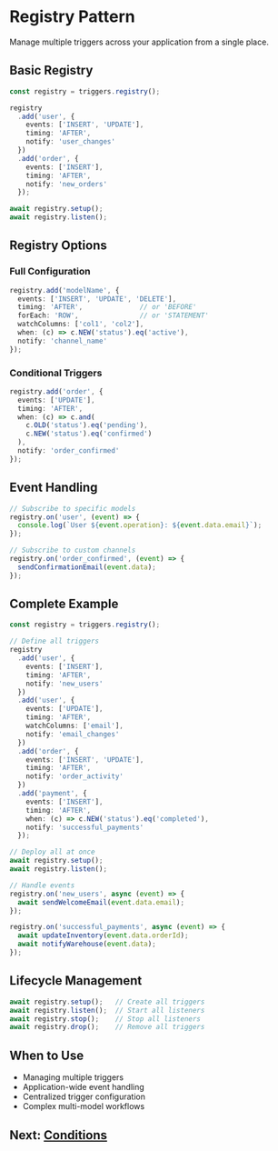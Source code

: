 # Registry Pattern

Manage multiple triggers across your application from a single place.

## Basic Registry

```typescript
const registry = triggers.registry();

registry
  .add('user', {
    events: ['INSERT', 'UPDATE'],
    timing: 'AFTER',
    notify: 'user_changes'
  })
  .add('order', {
    events: ['INSERT'],
    timing: 'AFTER',
    notify: 'new_orders'
  });

await registry.setup();
await registry.listen();
```

## Registry Options

### Full Configuration

```typescript
registry.add('modelName', {
  events: ['INSERT', 'UPDATE', 'DELETE'],
  timing: 'AFTER',              // or 'BEFORE'
  forEach: 'ROW',               // or 'STATEMENT'
  watchColumns: ['col1', 'col2'],
  when: (c) => c.NEW('status').eq('active'),
  notify: 'channel_name'
});
```

### Conditional Triggers

```typescript
registry.add('order', {
  events: ['UPDATE'],
  timing: 'AFTER',
  when: (c) => c.and(
    c.OLD('status').eq('pending'),
    c.NEW('status').eq('confirmed')
  ),
  notify: 'order_confirmed'
});
```

## Event Handling

```typescript
// Subscribe to specific models
registry.on('user', (event) => {
  console.log(`User ${event.operation}: ${event.data.email}`);
});

// Subscribe to custom channels
registry.on('order_confirmed', (event) => {
  sendConfirmationEmail(event.data);
});
```

## Complete Example

```typescript
const registry = triggers.registry();

// Define all triggers
registry
  .add('user', {
    events: ['INSERT'],
    timing: 'AFTER',
    notify: 'new_users'
  })
  .add('user', {
    events: ['UPDATE'],
    timing: 'AFTER',
    watchColumns: ['email'],
    notify: 'email_changes'
  })
  .add('order', {
    events: ['INSERT', 'UPDATE'],
    timing: 'AFTER',
    notify: 'order_activity'
  })
  .add('payment', {
    events: ['INSERT'],
    timing: 'AFTER',
    when: (c) => c.NEW('status').eq('completed'),
    notify: 'successful_payments'
  });

// Deploy all at once
await registry.setup();
await registry.listen();

// Handle events
registry.on('new_users', async (event) => {
  await sendWelcomeEmail(event.data.email);
});

registry.on('successful_payments', async (event) => {
  await updateInventory(event.data.orderId);
  await notifyWarehouse(event.data);
});
```

## Lifecycle Management

```typescript
await registry.setup();   // Create all triggers
await registry.listen();  // Start all listeners
await registry.stop();    // Stop all listeners
await registry.drop();    // Remove all triggers
```

## When to Use

- Managing multiple triggers
- Application-wide event handling
- Centralized trigger configuration
- Complex multi-model workflows

## Next: [Conditions](./conditions.md)